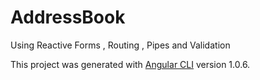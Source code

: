 # AddressBook
Using Reactive Forms , Routing , Pipes and Validation 

This project was generated with [Angular CLI](https://github.com/angular/angular-cli) version 1.0.6.
